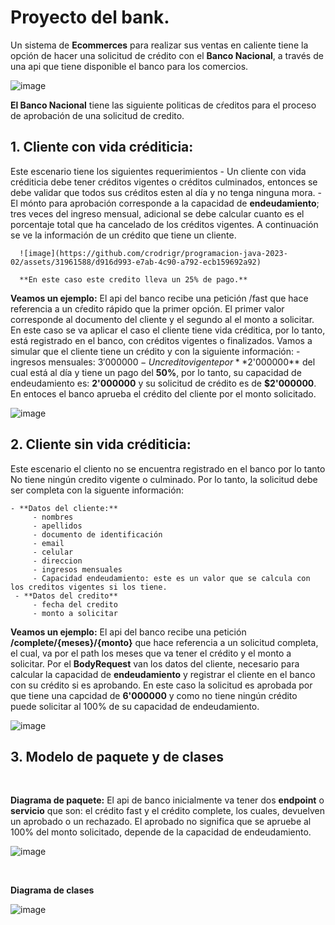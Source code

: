 # Proyecto del bank. 

Un sistema de **Ecommerces** para realizar sus ventas en caliente tiene la opción de hacer una solicitud de crédito con el **Banco Nacional**, a través de una api que tiene disponible el banco para los comercios. 

![image](https://github.com/crodrigr/programacion-java-2023-02/assets/31961588/1ba8750d-0d9c-447f-988d-1dcab39a7d71)

**El Banco Nacional** tiene las siguiente politicas de cŕeditos para el proceso de aprobación de una solicitud de credito.


## 1. Cliente con vida créditicia:

  Este escenario tiene los siguientes requerimientos
    - Un cliente con vida créditicia debe tener créditos vigentes o créditos culminados, entonces se debe validar que todos sus 
      créditos esten al día y no tenga ninguna mora.
    - El mónto para aprobación corresponde a la capacidad de **endeudamiento**; tres veces del ingreso mensual, adicional se debe calcular cuanto es 
      el porcentaje total que ha cancelado de los créditos vigentes. A continuación se ve la información de un crédito que tiene un cliente.
      
      ![image](https://github.com/crodrigr/programacion-java-2023-02/assets/31961588/d916d993-e7ab-4c90-a792-ecb159692a92)

      **En este caso este credito lleva un 25% de pago.**

  **Veamos un ejemplo:** El api del banco recibe una petición /fast que hace referencia a un cŕedito rápido que la primer opción. El primer valor corresponde al documento 
    del cliente y el segundo al el monto a solicitar. En este caso se va aplicar el caso el cliente tiene vida créditica, por lo tanto, está registrado en el banco, con 
    créditos vigentes o finalizados. Vamos a simular que el cliente tiene un crédito y con la siguiente información:
    - ingresos mensuales: $3'000000
    - Un credito vigente por **$2'000000** del cual está al día y tiene un pago del **50%**, por lo tanto, su capacidad de endeudamiento es: **2'000000** y su solicitud 
      de crédito es de **$2'000000**. En entoces el banco aprueba el crédito del cliente por el monto solicitado.  

  ![image](https://github.com/crodrigr/programacion-java-2023-02/assets/31961588/80496b3d-b826-45b9-beaf-9347f67e1389)

  ## 2. Cliente sin vida créditicia:
  
   Este escenario el cliento no se encuentra registrado en el banco por lo tanto No tiene ningún credito vigente o culminado. Por lo tanto, la solicitud debe ser completa con la 
   siguente información: 
   
    - **Datos del cliente:**
         - nombres
         - apellidos
         - documento de identificación
         - email
         - celular
         - direccion
         - ingresos mensuales
         - Capacidad endeudamiento: este es un valor que se calcula con los creditos vigentes si los tiene. 
     - **Datos del credito**
         - fecha del credito
         - monto a solicitar

  **Veamos un ejemplo:** El api del banco recibe una petición **/complete/{meses}/{monto}** que hace referencia a un solicitud completa, el cual, va por el path los meses que va tener el crédito y el monto a solicitar. Por el **BodyRequest** van los datos del cliente, necesario para calcular la capacidad de **endeudamiento** y registrar el cliente en el banco con su crédito si es aprobando. En este caso la solicitud es aprobada por que tiene una capcidad de **6'000000** y como no tiene ningún crédito puede solicitar al 100% de su capacidad de endeudamiento. 
  
![image](https://github.com/crodrigr/programacion-java-2023-02/assets/31961588/707f4c78-cdb5-4863-a8ed-1a87a0e3ba61)

      
## 3. Modelo de paquete y de clases

<br>

**Diagrama de paquete:** El api de banco inicialmente va tener dos **endpoint** o **servicio** que son: el crédito fast y el crédito complete, los cuales, devuelven un aprobado o un rechazado. El aprobado no significa que se apruebe al 100% del monto solicitado, depende de la capacidad de endeudamiento. 

![image](https://github.com/crodrigr/programacion-java-2023-02/assets/31961588/00fb34b7-fbc0-491c-9a40-c358507413b2)

<br>

**Diagrama de clases**

![image](https://github.com/crodrigr/programacion-java-2023-02/assets/31961588/6d7dbe1c-3f08-4125-81a8-e7905a296d7b)

      


